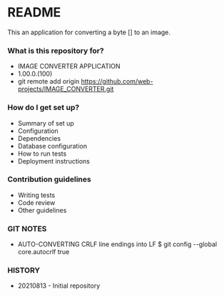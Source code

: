# README #

This an application for converting a byte [] to an image.

### What is this repository for? ###

* IMAGE CONVERTER APPLICATION
* 1.00.0.(100)
* git remote add origin https://github.com/web-projects/IMAGE_CONVERTER.git

### How do I get set up? ###

* Summary of set up
* Configuration
* Dependencies
* Database configuration
* How to run tests
* Deployment instructions

### Contribution guidelines ###

* Writing tests
* Code review
* Other guidelines

### GIT NOTES ###

*  AUTO-CONVERTING CRLF line endings into LF
   $ git config --global core.autocrlf true
   
### HISTORY ###

* 20210813 - Initial repository